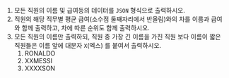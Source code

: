 1. 모든 직원의 이름 및 급여등의 데이터를 `JSON` 형식으로 출력하시오.
2. 직원의 해당 직무별 평균 급여(소수점 둘째자리에서 반올림)와의 차를 이름과 급여와 함께 출력하고, 차에 따른 순위도 함께 출력하시오.
3. 모든 직원의 이름만 출력하되, 직원 중 가장 긴 이름을 가진 직원 보다 이름이 짧은 직원들은 이름 앞에 대문자 `X`(엑스) 를 붙여서 출력하시오.
   1. RONALDO
   2. XXMESSI
   3. XXXXSON